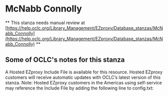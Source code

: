 # McNabb Connolly
** This stanza needs manual review at [https://help.oclc.org/Library_Management/EZproxy/Database_stanzas/McNabb_Connolly](https://help.oclc.org/Library_Management/EZproxy/Database_stanzas/McNabb_Connolly) **

## Some of OCLC's notes for this stanza

A Hosted EZproxy Include File is available for this resource. Hosted EZproxy customers will receive automatic updates with OCLC&rsquo;s latest version of this stanza. Note: Hosted EZproxy customers in the Americas using self-service may reference the Include File by adding the following line to config.txt:

&nbsp;

&nbsp;

